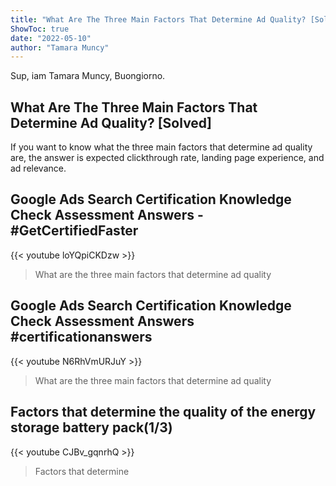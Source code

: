 ```yaml
---
title: "What Are The Three Main Factors That Determine Ad Quality? [Solved]"
ShowToc: true 
date: "2022-05-10"
author: "Tamara Muncy" 
---
```


Sup, iam Tamara Muncy, Buongiorno.
## What Are The Three Main Factors That Determine Ad Quality? [Solved]
If you want to know what the three main factors that determine ad quality are, the answer is expected clickthrough rate, landing page experience, and ad relevance.

## Google Ads Search Certification Knowledge Check Assessment Answers - #GetCertifiedFaster
{{< youtube loYQpiCKDzw >}}
>What are the three main factors that determine ad quality

## Google Ads Search Certification Knowledge Check Assessment Answers #certificationanswers
{{< youtube N6RhVmURJuY >}}
>What are the three main factors that determine ad quality

## Factors that determine the quality of the energy storage battery pack(1/3)
{{< youtube CJBv_gqnrhQ >}}
>Factors that determine

